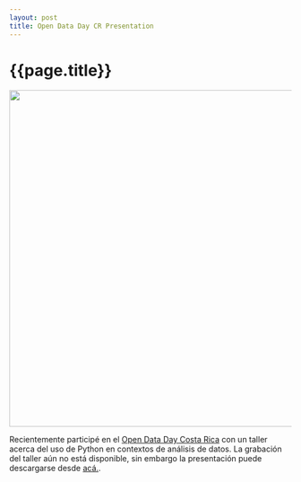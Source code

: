 ```yaml
---
layout: post
title: Open Data Day CR Presentation
---
```

{{page.title}}
================

<center><img src="https://i2.wp.com/opendatadaycr.org/wp-content/uploads/2021/03/odd2021_imagen-web02.png?resize=768%2C88&ssl=1" width="600px"/></center>

Recientemente participé en el <a href="https://opendatadaycr.org/">Open Data Day Costa Rica</a> con un taller acerca del uso de Python en contextos de análisis de datos. La grabación del taller aún no está disponible, sin embargo la presentación puede descargarse desde <a href="https://www.fireblend.com/dataday21.pdf">acá.</a>.
